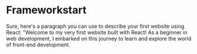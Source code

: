 # Frameworkstart
 Sure, here's a paragraph you can use to describe your first website using React:  "Welcome to my very first website built with React! As a beginner in web development, I embarked on this journey to learn and explore the world of front-end development. 

